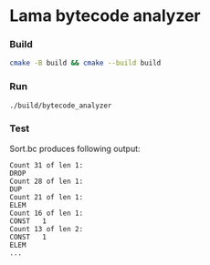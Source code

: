 # Lama bytecode analyzer

### Build
```sh
cmake -B build && cmake --build build
```
### Run
```sh
./build/bytecode_analyzer
```
### Test
Sort.bc produces following output:
```
Count 31 of len 1:
DROP
Count 28 of len 1:
DUP
Count 21 of len 1:
ELEM
Count 16 of len 1:
CONST	1
Count 13 of len 2:
CONST	1
ELEM
...
```